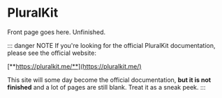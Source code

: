 ﻿# PluralKit
Front page goes here. Unfinished.

::: danger NOTE
If you're looking for the official PluralKit documentation, please see the official website:

[**https://pluralkit.me/**](https://pluralkit.me/)

This site will some day become the official documentation, **but it is not finished** and a lot of pages are still blank.
Treat it as a sneak peek.
:::